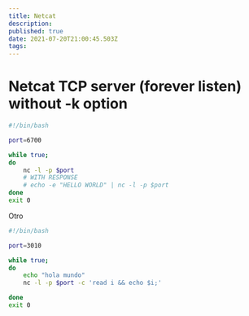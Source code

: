 ```yaml
---
title: Netcat
description: 
published: true
date: 2021-07-20T21:00:45.503Z
tags: 
---
```


# Netcat TCP server (forever listen) without -k option

```sh
#!/bin/bash

port=6700

while true;
do
    nc -l -p $port
    # WITH RESPONSE
    # echo -e "HELLO WORLD" | nc -l -p $port
done
exit 0

```
Otro

```sh
#!/bin/bash

port=3010

while true;
do
    echo "hola mundo"
    nc -l -p $port -c 'read i && echo $i;'

done
exit 0
```